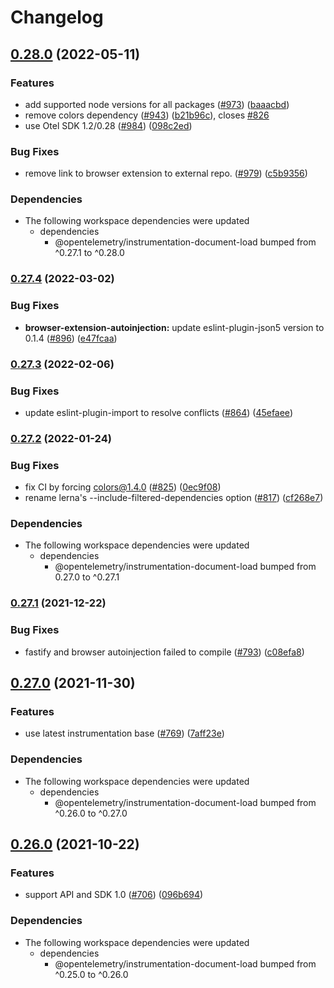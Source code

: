 # Changelog

## [0.28.0](https://github.com/open-telemetry/opentelemetry-js-contrib/compare/browser-extension-autoinjection-v0.27.4...browser-extension-autoinjection-v0.28.0) (2022-05-11)


### Features

* add supported node versions for all packages ([#973](https://github.com/open-telemetry/opentelemetry-js-contrib/issues/973)) ([baaacbd](https://github.com/open-telemetry/opentelemetry-js-contrib/commit/baaacbdd35ca4baab0afae64647aa8c0380ee4b7))
* remove colors dependency ([#943](https://github.com/open-telemetry/opentelemetry-js-contrib/issues/943)) ([b21b96c](https://github.com/open-telemetry/opentelemetry-js-contrib/commit/b21b96c1a3a4f871370f970d6b2825f00e1fe595)), closes [#826](https://github.com/open-telemetry/opentelemetry-js-contrib/issues/826)
* use Otel SDK 1.2/0.28 ([#984](https://github.com/open-telemetry/opentelemetry-js-contrib/issues/984)) ([098c2ed](https://github.com/open-telemetry/opentelemetry-js-contrib/commit/098c2ed6f9c5ab7bd865685018c0777245aab3b7))


### Bug Fixes

* remove link to browser extension to external repo. ([#979](https://github.com/open-telemetry/opentelemetry-js-contrib/issues/979)) ([c5b9356](https://github.com/open-telemetry/opentelemetry-js-contrib/commit/c5b9356d4eb925df64b66c859d1d8367ae57d437))


### Dependencies

* The following workspace dependencies were updated
  * dependencies
    * @opentelemetry/instrumentation-document-load bumped from ^0.27.1 to ^0.28.0

### [0.27.4](https://github.com/open-telemetry/opentelemetry-js-contrib/compare/browser-extension-autoinjection-v0.27.3...browser-extension-autoinjection-v0.27.4) (2022-03-02)


### Bug Fixes

* **browser-extension-autoinjection:** update eslint-plugin-json5 version to 0.1.4 ([#896](https://github.com/open-telemetry/opentelemetry-js-contrib/issues/896)) ([e47fcaa](https://github.com/open-telemetry/opentelemetry-js-contrib/commit/e47fcaa1a04de35b096f373f44abbf87ff4125f2))

### [0.27.3](https://www.github.com/open-telemetry/opentelemetry-js-contrib/compare/browser-extension-autoinjection-v0.27.2...browser-extension-autoinjection-v0.27.3) (2022-02-06)


### Bug Fixes

* update eslint-plugin-import to resolve conflicts ([#864](https://www.github.com/open-telemetry/opentelemetry-js-contrib/issues/864)) ([45efaee](https://www.github.com/open-telemetry/opentelemetry-js-contrib/commit/45efaeec1da51398e44857dc9fe7ab3ef9456983))

### [0.27.2](https://www.github.com/open-telemetry/opentelemetry-js-contrib/compare/browser-extension-autoinjection-v0.27.1...browser-extension-autoinjection-v0.27.2) (2022-01-24)


### Bug Fixes

* fix CI by forcing colors@1.4.0 ([#825](https://www.github.com/open-telemetry/opentelemetry-js-contrib/issues/825)) ([0ec9f08](https://www.github.com/open-telemetry/opentelemetry-js-contrib/commit/0ec9f080520fe0f146a915a656300ef53a151ace))
* rename lerna's --include-filtered-dependencies option ([#817](https://www.github.com/open-telemetry/opentelemetry-js-contrib/issues/817)) ([cf268e7](https://www.github.com/open-telemetry/opentelemetry-js-contrib/commit/cf268e7a92b7800ad6dbec9ca77466f9ee03ee1a))


### Dependencies

* The following workspace dependencies were updated
  * dependencies
    * @opentelemetry/instrumentation-document-load bumped from 0.27.0 to ^0.27.1

### [0.27.1](https://www.github.com/open-telemetry/opentelemetry-js-contrib/compare/browser-extension-autoinjection-v0.27.0...browser-extension-autoinjection-v0.27.1) (2021-12-22)


### Bug Fixes

* fastify and browser autoinjection failed to compile ([#793](https://www.github.com/open-telemetry/opentelemetry-js-contrib/issues/793)) ([c08efa8](https://www.github.com/open-telemetry/opentelemetry-js-contrib/commit/c08efa82a38d3d5b4d0c51d712a39052317b9f74))

## [0.27.0](https://www.github.com/open-telemetry/opentelemetry-js-contrib/compare/browser-extension-autoinjection-v0.26.0...browser-extension-autoinjection-v0.27.0) (2021-11-30)


### Features

* use latest instrumentation base ([#769](https://www.github.com/open-telemetry/opentelemetry-js-contrib/issues/769)) ([7aff23e](https://www.github.com/open-telemetry/opentelemetry-js-contrib/commit/7aff23ebebbe209fa3b78c2e7f513c9cd2231be4))


### Dependencies

* The following workspace dependencies were updated
  * dependencies
    * @opentelemetry/instrumentation-document-load bumped from ^0.26.0 to ^0.27.0

## [0.26.0](https://www.github.com/open-telemetry/opentelemetry-js-contrib/compare/browser-extension-autoinjection-v0.25.0...browser-extension-autoinjection-v0.26.0) (2021-10-22)


### Features

* support API and SDK 1.0 ([#706](https://www.github.com/open-telemetry/opentelemetry-js-contrib/issues/706)) ([096b694](https://www.github.com/open-telemetry/opentelemetry-js-contrib/commit/096b694bbc3079f0ab4ee0462869b10eb8185202))



### Dependencies

* The following workspace dependencies were updated
  * dependencies
    * @opentelemetry/instrumentation-document-load bumped from ^0.25.0 to ^0.26.0

